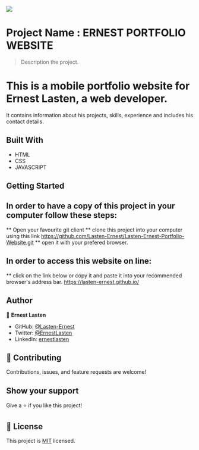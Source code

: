 ![](https://img.shields.io/badge/Microverse-blueviolet)

# Project Name : ERNEST PORTFOLIO WEBSITE

> Description the project.
# This is a mobile portfolio website for Ernest Lasten, a web developer.
It contains information about his projects, skills, experience and includes his contact details. 


## Built With

- HTML 
- CSS
- JAVASCRIPT


## Getting Started

## In order to have a copy of this project in your computer follow these steps:
** Open your favourite git client
** clone this project into your computer using this link https://github.com/Lasten-Ernest/Lasten-Ernest-Portfolio-Website.git 
** open it with your prefered browser.


## In order to access this website on line:
** click on the link below or copy it and paste it into your recommended browser's address bar.
    https://lasten-ernest.github.io/
    


## Author

👤 **Ernest Lasten**

- GitHub: [@Lasten-Ernest](https://github.com/Lasten-Ernest)
- Twitter: [@ErnestLasten](https://twitter.com/ErnestLasten)
- LinkedIn: [ernestlasten](https://mw.linkedin.com/in/ernest-lasten-613990197)



## 🤝 Contributing

Contributions, issues, and feature requests are welcome!

## Show your support

Give a ⭐️ if you like this project!


## 📝 License

This project is [MIT](./MIT.md) licensed.
